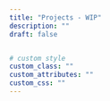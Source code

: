 ```yaml
---
title: "Projects - WIP"
description: ""
draft: false


# custom style
custom_class: ""
custom_attributes: ""
custom_css: ""
---
```

